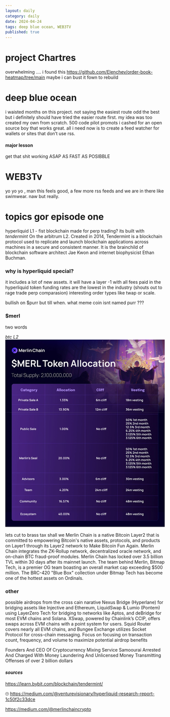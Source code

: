 ```yaml
---
layout: daily
category: daily
date: 2024-04-24
tags: deep blue ocean, WEB3TV
published: true
---
```



# project Chartres 

overwhelming .... i found this https://github.com/Elenchev/order-book-heatmap/tree/main maybe i can bust it fown to rebuild 

# deep blue ocean 

i waisted months on this project. not saying the easiest route odd the best but i definitely should have tried the easier route first. my idea was too created my own from scratch. 500 code pilot promots i cashed for an open source boy that works great. all i need  now is to create a feed watcher for wallets or sites that don’t use rss. 

#### major lesson 

get that shit working ASAP AS FAST AS POSIBBLE 

# WEB3Tv 

yo yo yo , man this feels good, a few more rss feeds and we are in there like swimwear. naw but really. 


# topics gor episode one
hyperliquid L1 - fist  blockchain made for  perp trading?
its built with *tendermint* On the arbitrum L2. Created in 2014, Tendermint is a blockchain protocol used to replicate and launch blockchain applications across machines in a secure and consistent manner. It is the brainchild of blockchain software architect Jae Kwon and internet biophysicist Ethan Buchman. 

### why is hyperliquid special? 
it includes a lot of new assets. 
it will have a layer -1 with all fees paid in the hyperliquid token 
funding rates are the lowest in the industry (shouts out to rage trade perp comparasion) 
interesting order types like twap or scale. 


bullish on $purr but till when. what meme coin isnt named purr ???


### $merl
two words 

_btc L2_ 
![Alt text](merl_allo.png)

lets cut to brass tax shall we 
Merlin Chain is a native Bitcoin Layer2 that is committed to empowering Bitcoin's native assets, protocols, and products on Layer1 through its Layer2 network to Make Bitcoin Fun Again. Merlin Chain integrates the ZK-Rollup network, decentralized oracle network, and on-chain BTC fraud-proof modules. Merlin Chain has locked over 3.5 billion TVL within 30 days after its mainnet launch. The team behind Merlin, Bitmap Tech, is a premier OG team boasting an overall market cap exceeding $500 million. The BRC-420 "Blue Box" collection under Bitmap Tech has become one of the hottest assets on Ordinals.


### other 
possible airdrops from the cross cain narative 
 Nexus Bridge (Hyperlane) for bridging assets like Injective and Ethereum, LiquidSwap & Lumio (Pontem) using LayerZero Tech for bridging to networks like Aptos, and deBridge for most EVM chains and Solana. XSwap, powered by Chainlink’s CCIP, offers swaps across EVM chains with a point system for users. Squid Router covers nearly all EVM chains, and Bungee Exchange utilizes Socket Protocol for cross-chain messaging. Focus on focusing on transaction count, frequency, and volume to maximize potential airdrop benefits 

Founders And CEO Of Cryptocurrency Mixing Service Samoourai Arrested And Charged With Money Laundering And Unlicensed Money Transmitting Offenses of over 2 billion dollars 




#### *sources*
https://learn.bybit.com/blockchain/tendermint/

🙄 https://medium.com/@venturevisionary/hyperliquid-research-report-1c50f2c33dce

https://medium.com/@merlinchaincrypto
